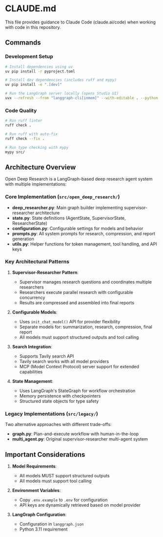 # CLAUDE.md

This file provides guidance to Claude Code (claude.ai/code) when working with code in this repository.

## Commands

### Development Setup

```bash
# Install dependencies using uv
uv pip install -r pyproject.toml

# Install dev dependencies (includes ruff and mypy)
uv pip install -e ".[dev]"

# Run the LangGraph server locally (opens Studio UI)
uvx --refresh --from "langgraph-cli[inmem]" --with-editable . --python 3.11 langgraph dev --allow-blocking
```

### Code Quality

```bash
# Run ruff linter
ruff check .

# Run ruff with auto-fix
ruff check --fix .

# Run type checking with mypy
mypy src/
```


## Architecture Overview

Open Deep Research is a LangGraph-based deep research agent system with multiple implementations:

### Core Implementation (`src/open_deep_research/`)

-   **deep_researcher.py**: Main graph builder implementing supervisor-researcher architecture
-   **state.py**: State definitions (AgentState, SupervisorState, ResearcherState)
-   **configuration.py**: Configurable settings for models and behavior
-   **prompts.py**: All system prompts for research, compression, and report generation
-   **utils.py**: Helper functions for token management, tool handling, and API keys

### Key Architectural Patterns

1. **Supervisor-Researcher Pattern**:

    - Supervisor manages research questions and coordinates multiple researchers
    - Researchers execute parallel research with configurable concurrency
    - Results are compressed and assembled into final reports

2. **Configurable Models**:

    - Uses `init_chat_model()` API for provider flexibility
    - Separate models for: summarization, research, compression, final report
    - All models must support structured outputs and tool calling

3. **Search Integration**:

    - Supports Tavily search API
    - Tavily search works with all model providers
    - MCP (Model Context Protocol) server support for extended capabilities

4. **State Management**:
    - Uses LangGraph's StateGraph for workflow orchestration
    - Memory persistence with checkpointers
    - Structured state objects for type safety

### Legacy Implementations (`src/legacy/`)

Two alternative approaches with different trade-offs:

-   **graph.py**: Plan-and-execute workflow with human-in-the-loop
-   **multi_agent.py**: Original supervisor-researcher multi-agent system


## Important Considerations

1. **Model Requirements**:

    - All models MUST support structured outputs
    - All models must support tool calling

2. **Environment Variables**:

    - Copy `.env.example` to `.env` for configuration
    - API keys are dynamically retrieved based on model provider

3. **LangGraph Configuration**:
    - Configuration in `langgraph.json`
    - Python 3.11 requirement
